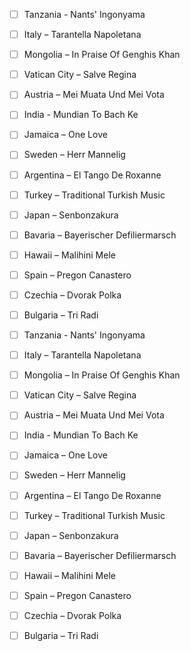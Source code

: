 - [ ] Tanzania - Nants' Ingonyama
- [ ] Italy – Tarantella Napoletana
- [ ] Mongolia – In Praise Of Genghis Khan
- [ ] Vatican City – Salve Regina
- [ ] Austria – Mei Muata Und Mei Vota
- [ ] India - Mundian To Bach Ke
- [ ] Jamaica – One Love
- [ ] Sweden – Herr Mannelig
- [ ] Argentina – El Tango De Roxanne
- [ ] Turkey – Traditional Turkish Music
- [ ] Japan – Senbonzakura
- [ ] Bavaria – Bayerischer Defiliermarsch
- [ ] Hawaii – Malihini Mele
- [ ] Spain – Pregon Canastero
- [ ] Czechia – Dvorak Polka
- [ ] Bulgaria – Tri Radi

- [ ] Tanzania - Nants' Ingonyama

- [ ] Italy – Tarantella Napoletana

- [ ] Mongolia – In Praise Of Genghis Khan

- [ ] Vatican City – Salve Regina

- [ ] Austria – Mei Muata Und Mei Vota

- [ ] India - Mundian To Bach Ke

- [ ] Jamaica – One Love

- [ ] Sweden – Herr Mannelig

- [ ] Argentina – El Tango De Roxanne

- [ ] Turkey – Traditional Turkish Music

- [ ] Japan – Senbonzakura

- [ ] Bavaria – Bayerischer Defiliermarsch

- [ ] Hawaii – Malihini Mele

- [ ] Spain – Pregon Canastero

- [ ] Czechia – Dvorak Polka

- [ ] Bulgaria – Tri Radi

